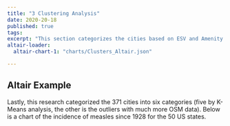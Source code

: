 ```yaml
---
title: "3 Clustering Analysis"
date: 2020-20-18
published: true
tags: 
excerpt: "This section categorizes the cities based on ESV and Amenity Value."
altair-loader:
  altair-chart-1: "charts/Clusters_Altair.json"

---
```



## Altair Example

Lastly, this research categorized the 371 cities into six categories (five by K-Means analysis, the other is the outliers with much more OSM data).
Below is a chart of the incidence of measles since 1928 for the 50 US states.

<div id="altair-chart-1"></div>
